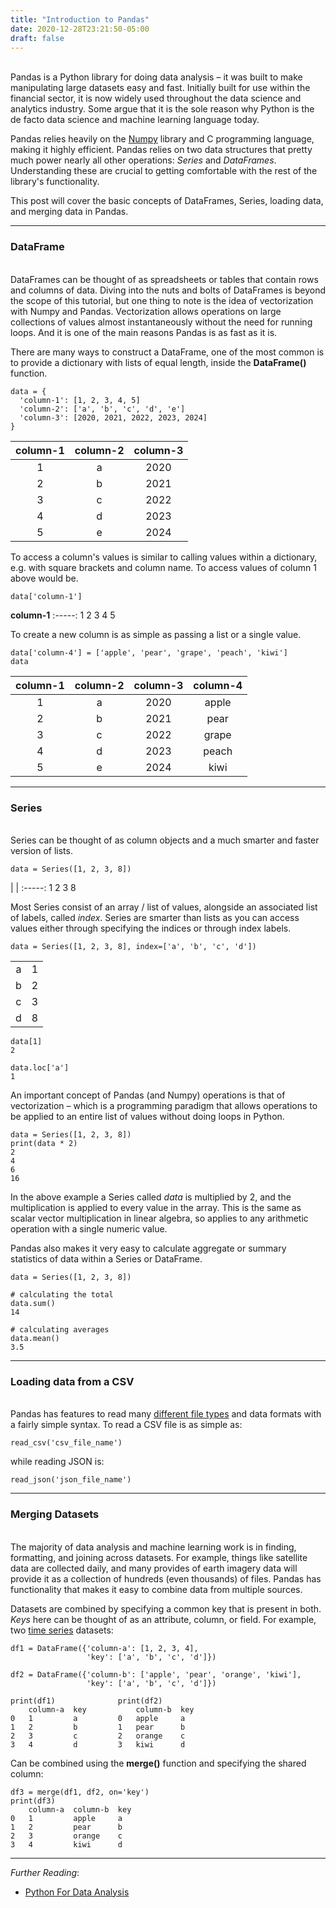 ```yaml
---
title: "Introduction to Pandas"
date: 2020-12-28T23:21:50-05:00
draft: false
---
```



\
Pandas is a Python library for doing data analysis – it was built to make manipulating large datasets easy and fast. Initially built for use within the financial sector, it is now widely used throughout the data science and analytics industry. Some argue that it is the sole reason why Python is the de facto data science and machine learning language today.

Pandas relies heavily on the [Numpy](https://en.wikipedia.org/wiki/NumPy) library and C programming language, making it highly efficient. Pandas relies on two data structures that pretty much power nearly all other operations: *Series* and *DataFrames*. Understanding these are crucial to getting comfortable with the rest of the library's functionality.

This post will cover the basic concepts of DataFrames, Series, loading data, and merging data in Pandas.

---

### DataFrame
\
DataFrames can be thought of as spreadsheets or tables that contain rows and columns of data. Diving into the nuts and bolts of DataFrames is beyond the scope of this tutorial, but one thing to note is the idea of vectorization with Numpy and Pandas. Vectorization allows operations on large collections of values almost instantaneously without the need for running loops. And it is one of the main reasons Pandas is as fast as it is.

There are many ways to construct a DataFrame, one of the most common is to provide a dictionary with lists of equal length, inside the **DataFrame()** function.

```
data = {
  'column-1': [1, 2, 3, 4, 5]
  'column-2': ['a', 'b', 'c', 'd', 'e']
  'column-3': [2020, 2021, 2022, 2023, 2024]
}
```
**column-1**|**column-2**|**column-3**
:-----:|:-----:|:-----:
1|	a|	2020
2|	b|	2021
3|	c|	2022
4|	d|	2023
5|	e|	2024


To access a column's values is similar to calling values within a dictionary, e.g. with square brackets and column name. To access values of column 1 above would be.

```
data['column-1']
```
**column-1**
:-----:
1
2
3
4
5

To create a new column is as simple as passing a list or a single value.

```
data['column-4'] = ['apple', 'pear', 'grape', 'peach', 'kiwi']
data
```
**column-1**|**column-2**|**column-3**|**column-4**
:-----:|:-----:|:-----:|:-----:
1|	a|	2020| apple
2|	b|	2021| pear
3|	c|	2022| grape
4|	d|	2023| peach
5|	e|	2024| kiwi


---
### Series
\
Series can be thought of as column objects and a much smarter and faster version of lists.  

```
data = Series([1, 2, 3, 8])
```
| |
:-----:
1
2
3
8

Most Series consist of an array / list of values, alongside an associated list of labels, called *index*. Series are smarter than lists as you can access values either through specifying the indices or through index labels.

```
data = Series([1, 2, 3, 8], index=['a', 'b', 'c', 'd'])
```
| | |
:-----:|:-----:
a|1
b|2
c|3
d|8

```
data[1]
2

data.loc['a']
1
```

An important concept of Pandas (and Numpy) operations is that of vectorization – which is a programming paradigm that allows operations to be applied to an entire list of values without doing loops in Python.

```
data = Series([1, 2, 3, 8])
print(data * 2)
2
4
6
16
```

In the above example a Series called *data* is multiplied by 2, and the multiplication is applied to every value in the array. This is the same as scalar vector multiplication in linear algebra, so applies to any arithmetic operation with a single numeric value.

Pandas also makes it very easy to calculate aggregate or summary statistics of data within a Series or DataFrame.

```
data = Series([1, 2, 3, 8])

# calculating the total
data.sum()
14

# calculating averages
data.mean()
3.5
```

---

### Loading data from a CSV
\
Pandas has features to read many [different file types](https://pandas.pydata.org/pandas-docs/stable/user_guide/io.html) and data formats with a fairly simple syntax. To read a CSV file is as simple as:

```
read_csv('csv_file_name')
```

while reading JSON is:

```
read_json('json_file_name')
```

---

### Merging Datasets
\
The majority of data analysis and machine learning work is in finding, formatting, and joining across datasets. For example, things like satellite data are collected daily, and many provides of earth imagery data will provide it as a collection of hundreds (even thousands) of files. Pandas has functionality that makes it easy to combine data from multiple sources.

Datasets are combined by specifying a common key that is present in both. *Keys* here can be thought of as an attribute, column, or field. For example, two [time series](https://en.wikipedia.org/wiki/Time_series) datasets:

```
df1 = DataFrame({'column-a': [1, 2, 3, 4],
                 'key': ['a', 'b', 'c', 'd']})

df2 = DataFrame({'column-b': ['apple', 'pear', 'orange', 'kiwi'],
                 'key': ['a', 'b', 'c', 'd']})

print(df1)              print(df2)
    column-a  key           column-b  key
0   1         a         0   apple     a
1   2         b         1   pear      b
2   3         c         2   orange    c
3   4         d         3   kiwi      d
```

Can be combined using the **merge()** function and specifying the shared column:

```
df3 = merge(df1, df2, on='key')
print(df3)
    column-a  column-b  key
0   1         apple     a
1   2         pear      b
2   3         orange    c
3   4         kiwi      d
```

---

*Further Reading*:
- [Python For Data Analysis](https://www.cin.ufpe.br/~embat/Python%20for%20Data%20Analysis.pdf)
